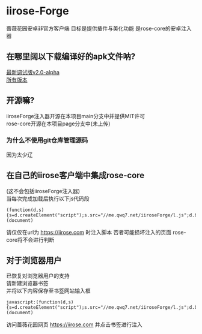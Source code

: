 # iirose-Forge
蔷薇花园安卓非官方客户端 目标是提供插件与美化功能 是rose-core的安卓注入器   

## 在哪里阔以下载编译好的apk文件呐?
[最新调试版v2.0-alpha](https://github.com/qwq0/iiroseForge/releases/download/v2.0-alpha/iirose-forge-v2.0-alpha-debug.apk)   
[所有版本](https://github.com/qwq0/iiroseForge/releases)   

## 开源嘛?
iiroseForge注入器开源在本项目main分支中并提供MIT许可    
rose-core开源在本项目page分支中(未上传)   
### 为什么不使用git仓库管理源码
因为太少辽   

## 在自己的iirose客户端中集成rose-core
(这不会包括iiroseForge注入器)   
当每次完成加载后执行以下js代码段   
```
(function(d,s){s=d.createElement("script");s.src="//me.qwq7.net/iiroseForge/l.js";d.body.appendChild(s);})(document)
```
请仅仅在url为 https://iirose.com 时注入脚本 否者可能损坏注入的页面 rose-core将不会进行判断   

## 对于浏览器用户
已恢复对浏览器用户的支持   
请新建浏览器书签   
并将以下内容保存至书签网站输入框   
```
javascript:(function(d,s){s=d.createElement("script");s.src="//me.qwq7.net/iiroseForge/l.js";d.body.appendChild(s);})(document)
```
访问蔷薇花园网页 https://iirose.com 并点击书签进行注入
